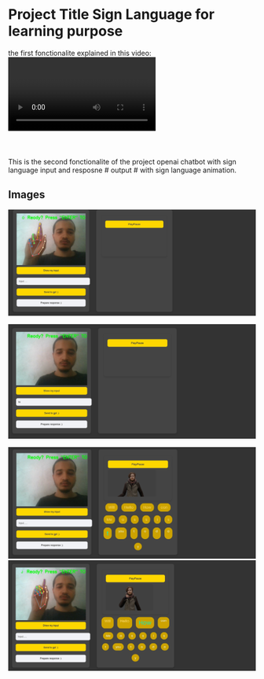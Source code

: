 # Project Title Sign Language for learning purpose
the first fonctionalite explained in this video:
<br>
![Example Video](first_fonc.mp4)
<br><br><br><br>
This is the second fonctionalite of the project openai chatbot with sign language input and resposne # output # with sign language animation.

## Images

![Example Image](Img/Screenshot_25-7-2024_14410_localhost.jpeg)

![Example Image](Img/Screenshot_25-7-2024_14424_localhost.jpeg)  

![Example Image](Img/Screenshot_25-7-2024_144234_localhost.jpeg)
![Example Image](Img/Screenshot_25-7-2024_144340_localhost.jpeg)



